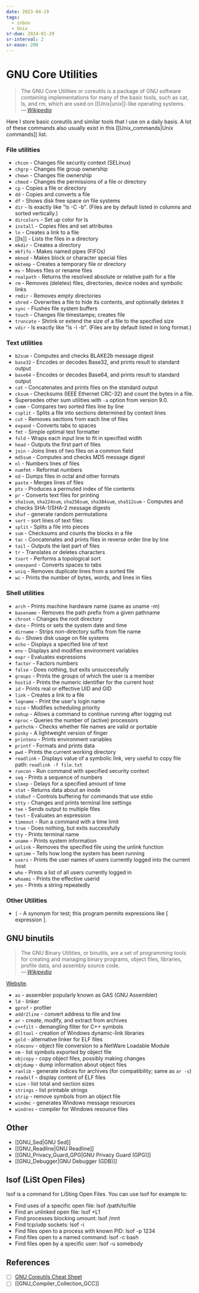 ```yaml
---
date: 2023-04-19
tags:
  - inbox
  - Unix
sr-due: 2024-01-29
sr-interval: 2
sr-ease: 208
---
```

# GNU Core Utilities

> The GNU Core Utilities or coreutils is a package of GNU software containing
> implementations for many of the basic tools, such as cat, ls, and rm, which
> are used on [[Unix|unix]]-like operating systems.\
> — <cite>[Wikipedia](https://en.wikipedia.org/wiki/GNU_Core_Utilities)</cite>

Here I store basic coreutils and similar tools that I use on a daily basis.
A lot of these commands also usually exist in this
[[Unix_commands|Unix commands]] list.

### File utilities

- `chcon` - Changes file security context (SELinux)
- `chgrp` - Changes file group ownership
- `chown` - Changes file ownership
- `chmod` - Changes the permissions of a file or directory
- `cp` - Copies a file or directory
- `dd` - Copies and converts a file
- `df` - Shows disk free space on file systems
- `dir` - Is exactly like "ls -C -b". (Files are by default listed in columns and sorted vertically.)
- `dircolors` - Set up color for ls
- `install` - Copies files and set attributes
- `ln` - Creates a link to a file
- [[ls]] - Lists the files in a directory
- `mkdir` - Creates a directory
- `mkfifo` - Makes named pipes (FIFOs)
- `mknod` - Makes block or character special files
- `mktemp` - Creates a temporary file or directory
- `mv` - Moves files or rename files
- `realpath` - Returns the resolved absolute or relative path for a file
- `rm` - Removes (deletes) files, directories, device nodes and symbolic links
- `rmdir` - Removes empty directories
- `shred` - Overwrites a file to hide its contents, and optionally deletes it
- `sync` - Flushes file system buffers
- `touch` - Changes file timestamps; creates file
- `truncate` - Shrink or extend the size of a file to the specified size
- `vdir` - Is exactly like "ls -l -b". (Files are by default listed in long format.)

### Text utilities

- `b2sum` - Computes and checks BLAKE2b message digest
- `base32` - Encodes or decodes Base32, and prints result to standard output
- `base64` - Encodes or decodes Base64, and prints result to standard output
- `cat` - Concatenates and prints files on the standard output
- `cksum` - Checksums (IEEE Ethernet CRC-32) and count the bytes in a file.
- Supersedes other sum utilities with `-a` option from version 9.0.
- `comm` - Compares two sorted files line by line
- `csplit` - Splits a file into sections determined by context lines
- `cut` - Removes sections from each line of files
- `expand` - Converts tabs to spaces
- `fmt` - Simple optimal text formatter
- `fold` - Wraps each input line to fit in specified width
- `head` - Outputs the first part of files
- `join` - Joins lines of two files on a common field
- `md5sum` - Computes and checks MD5 message digest
- `nl` - Numbers lines of files
- `numfmt` - Reformat numbers
- `od` - Dumps files in octal and other formats
- `paste` - Merges lines of files
- `ptx` - Produces a permuted index of file contents
- `pr` - Converts text files for printing
- `sha1sum`, `sha224sum`, `sha256sum`, `sha384sum`, `sha512sum` - Computes and
- checks SHA-1/SHA-2 message digests
- `shuf` - generate random permutations
- `sort` - sort lines of text files
- `split` - Splits a file into pieces
- `sum` - Checksums and counts the blocks in a file
- `tac` - Concatenates and prints files in reverse order line by line
- `tail` - Outputs the last part of files
- `tr` - Translates or deletes characters
- `tsort` - Performs a topological sort
- `unexpand` - Converts spaces to tabs
- `uniq` - Removes duplicate lines from a sorted file
- `wc` - Prints the number of bytes, words, and lines in files

### Shell utilities

- `arch` - Prints machine hardware name (same as uname -m)
- `basename` - Removes the path prefix from a given pathname
- `chroot` - Changes the root directory
- `date` - Prints or sets the system date and time
- `dirname` - Strips non-directory suffix from file name
- `du` - Shows disk usage on file systems
- `echo` - Displays a specified line of text
- `env` - Displays and modifies environment variables
- `expr` - Evaluates expressions
- `factor` - Factors numbers
- `false` - Does nothing, but exits unsuccessfully
- `groups` - Prints the groups of which the user is a member
- `hostid` - Prints the numeric identifier for the current host
- `id` - Prints real or effective UID and GID
- `link` - Creates a link to a file
- `logname` - Print the user's login name
- `nice` - Modifies scheduling priority
- `nohup` - Allows a command to continue running after logging out
- `nproc` - Queries the number of (active) processors
- `pathchk` - Checks whether file names are valid or portable
- `pinky` - A lightweight version of finger
- `printenv` - Prints environment variables
- `printf` - Formats and prints data
- `pwd` - Prints the current working directory
- `readlink` - Displays value of a symbolic link, very useful to copy file path: `readlink -f file.txt`
- `runcon` - Run command with specified security context
- `seq` - Prints a sequence of numbers
- `sleep` - Delays for a specified amount of time
- `stat` - Returns data about an inode
- `stdbuf` - Controls buffering for commands that use stdio
- `stty` - Changes and prints terminal line settings
- `tee` - Sends output to multiple files
- `test` - Evaluates an expression
- `timeout` - Run a command with a time limit
- `true` - Does nothing, but exits successfully
- `tty` - Prints terminal name
- `uname` - Prints system information
- `unlink` - Removes the specified file using the unlink function
- `uptime` - Tells how long the system has been running
- `users` - Prints the user names of users currently logged into the current host
- `who` - Prints a list of all users currently logged in
- `whoami` - Prints the effective userid
- `yes` - Prints a string repeatedly

### Other Utilities

- `[` - A synonym for test; this program permits expressions like [ expression ].

## GNU binutils

> The GNU Binary Utilities, or binutils, are a set of programming tools for
> creating and managing binary programs, object files, libraries, profile data,
> and assembly source code.\
> — <cite>[Wikipedia](https://en.wikipedia.org/wiki/GNU_Binutils)</cite>

[Website](https://www.gnu.org/software/binutils/).

- `as` - assembler popularly known as GAS (GNU Assembler)
- `ld` - linker
- `gprof` - profiler
- `addr2line` - convert address to file and line
- `ar` - create, modify, and extract from archives
- `c++filt` - demangling filter for C++ symbols
- `dlltool` - creation of Windows dynamic-link libraries
- `gold` - alternative linker for ELF files
- `nlmconv` - object file conversion to a NetWare Loadable Module
- `nm` - list symbols exported by object file
- `objcopy` - copy object files, possibly making changes
- `objdump` - dump information about object files
- `ranlib` - generate indices for archives (for compatibility; same as `ar -s`)
- `readelf` - display content of ELF files
- `size` - list total and section sizes
- `strings` - list printable strings
- `strip` - remove symbols from an object file
- `windmc` - generates Windows message resources
- `windres` - compiler for Windows resource files

## Other

- [[GNU_Sed|GNU Sed]]
- [[GNU_Readline|GNU Readline]]
- [[GNU_Privacy_Guard_GPG|GNU Privacy Guard (GPG)]]
- [[GNU_Debugger|GNU Debugger (GDB)]]

## lsof (LiSt Open Files)

lsof is a command for LiSting Open Files. You can use lsof for example to:

- Find uses of a specific open file: lsof /path/to/file
- Find an unlinked open file: lsof +L1
- Find processes blocking umount: lsof /mnt
- Find tcp/udp sockets: lsof -i
- Find files open to a process with known PID: lsof -p 1234
- Find files open to a named command: lsof -c bash
- Find files open by a specific user: lsof -u somebody


## References

- [ ] [GNU Coreutils Cheat Sheet](https://catonmat.net/gnu-coreutils-cheat-sheet)
- [ ] [[GNU_Compiler_Collection_GCC]]
